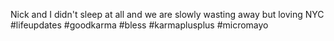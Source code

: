 Nick and I didn't sleep at all and we are slowly wasting away but loving NYC #lifeupdates #goodkarma #bless #karmaplusplus #micromayo
